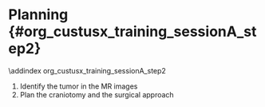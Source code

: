 Planning {#org_custusx_training_sessionA_step2}
===================

\addindex org_custusx_training_sessionA_step2

1. Identify the tumor in the MR images
2. Plan the craniotomy and the surgical approach

